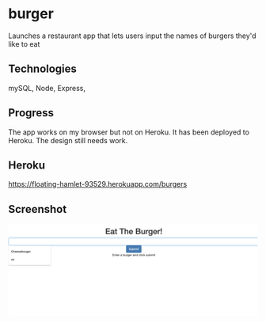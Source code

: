 # burger
Launches a restaurant app that lets users input the names of burgers they'd like to eat

## Technologies
mySQL, Node, Express,

## Progress
The app works on my browser but not on Heroku. It has been deployed to Heroku.
The design still needs work.

## Heroku
https://floating-hamlet-93529.herokuapp.com/burgers

## Screenshot
![Screenshot](public/assets/img/s1.png)

